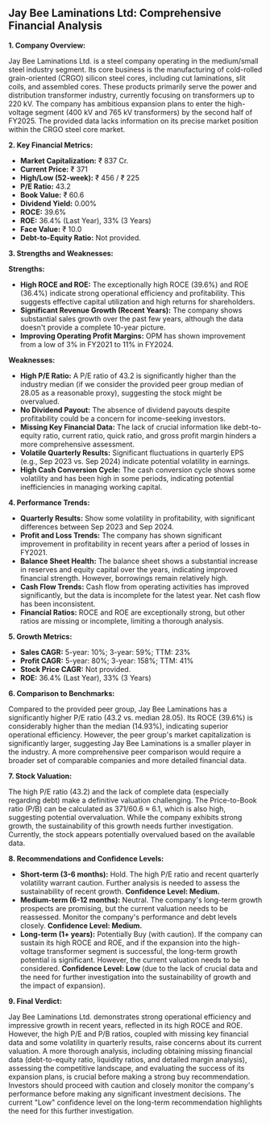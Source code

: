 ## Jay Bee Laminations Ltd: Comprehensive Financial Analysis

**1. Company Overview:**

Jay Bee Laminations Ltd. is a steel company operating in the medium/small steel industry segment.  Its core business is the manufacturing of cold-rolled grain-oriented (CRGO) silicon steel cores, including cut laminations, slit coils, and assembled cores. These products primarily serve the power and distribution transformer industry, currently focusing on transformers up to 220 kV. The company has ambitious expansion plans to enter the high-voltage segment (400 kV and 765 kV transformers) by the second half of FY2025.  The provided data lacks information on its precise market position within the CRGO steel core market.


**2. Key Financial Metrics:**

* **Market Capitalization:** ₹ 837 Cr.
* **Current Price:** ₹ 371
* **High/Low (52-week):** ₹ 456 / ₹ 225
* **P/E Ratio:** 43.2
* **Book Value:** ₹ 60.6
* **Dividend Yield:** 0.00%
* **ROCE:** 39.6%
* **ROE:** 36.4% (Last Year), 33% (3 Years)
* **Face Value:** ₹ 10.0
* **Debt-to-Equity Ratio:** Not provided.


**3. Strengths and Weaknesses:**

**Strengths:**

* **High ROCE and ROE:**  The exceptionally high ROCE (39.6%) and ROE (36.4%) indicate strong operational efficiency and profitability.  This suggests effective capital utilization and high returns for shareholders.
* **Significant Revenue Growth (Recent Years):**  The company shows substantial sales growth over the past few years, although the data doesn't provide a complete 10-year picture.
* **Improving Operating Profit Margins:** OPM has shown improvement from a low of 3% in FY2021 to 11% in FY2024.

**Weaknesses:**

* **High P/E Ratio:** A P/E ratio of 43.2 is significantly higher than the industry median (if we consider the provided peer group median of 28.05 as a reasonable proxy), suggesting the stock might be overvalued.
* **No Dividend Payout:** The absence of dividend payouts despite profitability could be a concern for income-seeking investors.
* **Missing Key Financial Data:** The lack of crucial information like debt-to-equity ratio, current ratio, quick ratio, and gross profit margin hinders a more comprehensive assessment.
* **Volatile Quarterly Results:** Significant fluctuations in quarterly EPS (e.g., Sep 2023 vs. Sep 2024) indicate potential volatility in earnings.
* **High Cash Conversion Cycle:** The cash conversion cycle shows some volatility and has been high in some periods, indicating potential inefficiencies in managing working capital.


**4. Performance Trends:**

* **Quarterly Results:** Show some volatility in profitability, with significant differences between Sep 2023 and Sep 2024.
* **Profit and Loss Trends:**  The company has shown significant improvement in profitability in recent years after a period of losses in FY2021.
* **Balance Sheet Health:** The balance sheet shows a substantial increase in reserves and equity capital over the years, indicating improved financial strength. However, borrowings remain relatively high.
* **Cash Flow Trends:** Cash flow from operating activities has improved significantly, but the data is incomplete for the latest year.  Net cash flow has been inconsistent.
* **Financial Ratios:** ROCE and ROE are exceptionally strong, but other ratios are missing or incomplete, limiting a thorough analysis.


**5. Growth Metrics:**

* **Sales CAGR:** 5-year: 10%; 3-year: 59%; TTM: 23%
* **Profit CAGR:** 5-year: 80%; 3-year: 158%; TTM: 41%
* **Stock Price CAGR:** Not provided.
* **ROE:** 36.4% (Last Year), 33% (3 Years)


**6. Comparison to Benchmarks:**

Compared to the provided peer group, Jay Bee Laminations has a significantly higher P/E ratio (43.2 vs. median 28.05).  Its ROCE (39.6%) is considerably higher than the median (14.93%), indicating superior operational efficiency. However, the peer group's market capitalization is significantly larger, suggesting Jay Bee Laminations is a smaller player in the industry.  A more comprehensive peer comparison would require a broader set of comparable companies and more detailed financial data.


**7. Stock Valuation:**

The high P/E ratio (43.2) and the lack of complete data (especially regarding debt) make a definitive valuation challenging.  The Price-to-Book ratio (P/B) can be calculated as 371/60.6 ≈ 6.1, which is also high, suggesting potential overvaluation.  While the company exhibits strong growth, the sustainability of this growth needs further investigation.  Currently, the stock appears potentially overvalued based on the available data.


**8. Recommendations and Confidence Levels:**

* **Short-term (3-6 months):** Hold.  The high P/E ratio and recent quarterly volatility warrant caution.  Further analysis is needed to assess the sustainability of recent growth.  **Confidence Level: Medium.**
* **Medium-term (6-12 months):**  Neutral.  The company's long-term growth prospects are promising, but the current valuation needs to be reassessed.  Monitor the company's performance and debt levels closely. **Confidence Level: Medium.**
* **Long-term (1+ years):**  Potentially Buy (with caution).  If the company can sustain its high ROCE and ROE, and if the expansion into the high-voltage transformer segment is successful, the long-term growth potential is significant. However, the current valuation needs to be considered.  **Confidence Level: Low** (due to the lack of crucial data and the need for further investigation into the sustainability of growth and the impact of expansion).


**9. Final Verdict:**

Jay Bee Laminations Ltd. demonstrates strong operational efficiency and impressive growth in recent years, reflected in its high ROCE and ROE. However, the high P/E and P/B ratios, coupled with missing key financial data and some volatility in quarterly results, raise concerns about its current valuation.  A more thorough analysis, including obtaining missing financial data (debt-to-equity ratio, liquidity ratios, and detailed margin analysis), assessing the competitive landscape, and evaluating the success of its expansion plans, is crucial before making a strong buy recommendation.  Investors should proceed with caution and closely monitor the company's performance before making any significant investment decisions.  The current "Low" confidence level on the long-term recommendation highlights the need for this further investigation.
